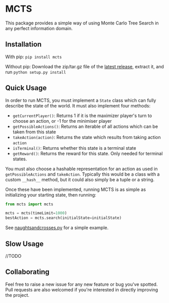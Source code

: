 # MCTS

This package provides a simple way of using Monte Carlo Tree Search in any perfect information domain.  

## Installation 

With pip: `pip install mcts`

Without pip: Download the zip/tar.gz file of the [latest release](https://github.com/pbsinclair42/MCTS/releases), extract it, and run `python setup.py install`

## Quick Usage

In order to run MCTS, you must implement a `State` class which can fully describe the state of the world.  It must also implement four methods: 

- `getCurrentPlayer()`: Returns 1 if it is the maximizer player's turn to choose an action, or -1 for the minimiser player
- `getPossibleActions()`: Returns an iterable of all actions which can be taken from this state
- `takeAction(action)`: Returns the state which results from taking action `action`
- `isTerminal()`: Returns whether this state is a terminal state
- `getReward()`: Returns the reward for this state.  Only needed for terminal states. 

You must also choose a hashable representation for an action as used in `getPossibleActions` and `takeAction`.  Typically this would be a class with a custom `__hash__` method, but it could also simply be a tuple or a string.  

Once these have been implemented, running MCTS is as simple as initializing your starting state, then running:

```python
from mcts import mcts

mcts = mcts(timeLimit=1000)
bestAction = mcts.search(initialState=initialState)
```
See [naughtsandcrosses.py](https://github.com/pbsinclair42/MCTS/blob/master/naughtsandcrosses.py) for a simple example.  

## Slow Usage
//TODO

## Collaborating

Feel free to raise a new issue for any new feature or bug you've spotted. Pull requests are also welcomed if you're interested in directly improving the project.
